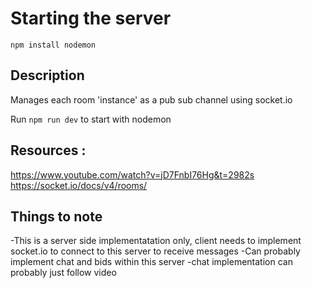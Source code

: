 # Starting the server
`npm install nodemon`
## Description
Manages each room 'instance' as a pub sub channel using socket.io

Run `npm run dev` to start with nodemon

## Resources : 
https://www.youtube.com/watch?v=jD7FnbI76Hg&t=2982s
https://socket.io/docs/v4/rooms/

## Things to note
-This is a server side implementatation only, client needs to implement socket.io to connect to this server to receive messages
-Can probably implement chat and bids within this server
-chat implementation can probably just follow video

